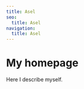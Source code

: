 ```yaml
---
title: Asel
seo:
  title: Asel
navigation:
  title: Asel
---
```


# My homepage

Here I describe myself.
